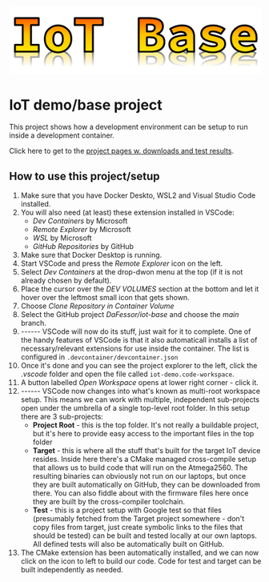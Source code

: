 ![IoT Base logo](proj_pages/images/IoTBase.png)
# IoT demo/base project
This project shows how a development environment can be setup to run inside a development container.

Click here to get to the [project pages w. downloads and test results](https://dafessor.github.io/iot-base/).

## How to use this project/setup

1. Make sure that you have Docker Deskto, WSL2 and Visual Studio Code installed.
2. You will also need (at least) these extension installed in VSCode:
   * *Dev Containers* by Microsoft
   * *Remote Explorer* by Microsoft
   * *WSL* by Microsoft
   * *GitHub Repositories* by GitHub
3. Make sure that Docker Desktop is running.
4. Start VSCode and press the *Remote Explorer* icon on the left.
5. Select *Dev Containers* at the drop-dwon menu at the top (if it is not already chosen by default).
6. Place the cursor over the *DEV VOLUMES* section at the bottom and let it hover over the leftmost small icon that gets shown.
7. Choose *Clone Repository in Container Volume*
8. Select the GitHub project *DaFessor/iot-base* and choose the *main* branch.
9. ------ VSCode will now do its stuff, just wait for it to complete. One of the handy features of VSCode is that it also automaticall installs a list of necessary/relevant extensions for use inside the container. The list is configured in `.devcontainer/devcontainer.json`
10. Once it's done and you can see the project explorer to the left, click the *.vscode* folder and open the file called `iot-demo.code-workspace`.
11. A button labelled *Open Workspace* opens at lower right corner - click it.
12. ------ VSCode now changes into what's known as multi-root workspace setup. This means we can work with multiple, independent sub-projects open under the umbrella of a single top-level root folder. In this setup there are 3 sub-projects:
    * **Project Root** - this is the top folder. It's not really a buildable project, but it's here to provide easy access to the important files in the top folder
    * **Target** - this is where all the stuff that's built for the target IoT device resides. Inside here there's a CMake managed cross-compile setup that allows us to build code that will run on the Atmega2560. The resulting binaries can obviously not run on our laptops, but once they are built automatically on GitHub, they can be downloaded from there. You can also fiddle about with the firmware files here once they are built by the cross-compiler toolchain.
    * **Test** - this is a project setup with Google test so that files (presumably fetched from the Target project somewhere - don't copy files from target, just create symbolic links to the files that should be tested) can be built and tested locally at our own laptops. All defined tests will also be automatically built on GitHub.
  13. The CMake extension has been automatically installed, and we can now click on the icon to left to build our code. Code for test and target can be built independently as needed.
